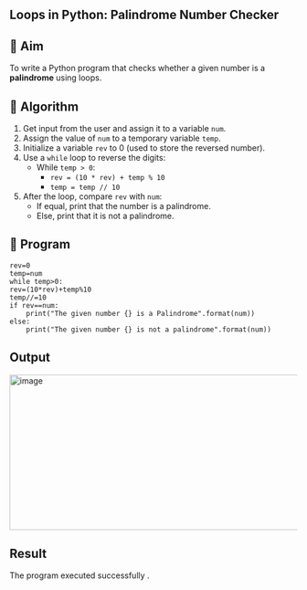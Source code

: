 ## Loops in Python: Palindrome Number Checker

## 🎯 Aim
To write a Python program that checks whether a given number is a **palindrome** using loops.

## 🧠 Algorithm
1. Get input from the user and assign it to a variable `num`.
2. Assign the value of `num` to a temporary variable `temp`.
3. Initialize a variable `rev` to 0 (used to store the reversed number).
4. Use a `while` loop to reverse the digits:
   - While `temp > 0`:
     - `rev = (10 * rev) + temp % 10`
     - `temp = temp // 10`
5. After the loop, compare `rev` with `num`:
   - If equal, print that the number is a palindrome.
   - Else, print that it is not a palindrome.

## 🧾 Program

    rev=0
    temp=num
    while temp>0:
    rev=(10*rev)+temp%10
    temp//=10
    if rev==num:
        print("The given number {} is a Palindrome".format(num))
    else:
        print("The given number {} is not a palindrome".format(num))
## Output

<img width="1022" height="272" alt="image" src="https://github.com/user-attachments/assets/0253ffc9-8d22-4004-8670-ff7e4e910e68" />


## Result

The program executed successfully .
